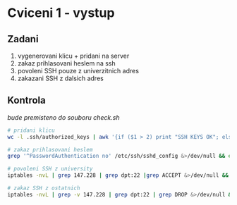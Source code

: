 # Cviceni 1 - vystup

## Zadani

1. vygenerovani klicu + pridani na server
2. zakaz prihlasovani heslem na ssh
3. povoleni SSH pouze z univerzitnich adres
4. zakazani SSH z dalsich adres

## Kontrola

*bude premisteno do souboru check.sh*

```bash
# pridani klicu
wc -l .ssh/authorized_keys | awk '{if ($1 > 2) print "SSH KEYS OK"; else print "SSH KEYS ERR"}'

# zakaz prihlasovani heslem
grep '^PasswordAuthentication no' /etc/ssh/sshd_config &>/dev/null && echo SSHD AUTH OK || echo echo SSHD AUTH ERR

# povoleni SSH z university
iptables -nvL | grep 147.228 | grep dpt:22 |grep ACCEPT &>/dev/null && echo IPTABLES UNI ALLLOW OK || echo IPTABLES UNI ALLLOW ERR

# zakaz SSH z ostatnich
iptables -nvL | grep -v 147.228 | grep dpt:22 | grep DROP &>/dev/null && echo IPTABLES ALL DROP OK || echo IPTABLES ALL DROP ERR
```
